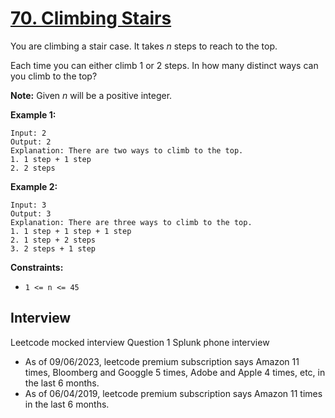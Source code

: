 # [70. Climbing Stairs](https://leetcode.com/problems/climbing-stairs/)

You are climbing a stair case. It takes *n* steps to reach to the top.

Each time you can either climb 1 or 2 steps. In how many distinct ways can you climb to the top?

**Note:** Given *n* will be a positive integer.

**Example 1:**
```
Input: 2
Output: 2
Explanation: There are two ways to climb to the top.
1. 1 step + 1 step
2. 2 steps
```
**Example 2:**
```
Input: 3
Output: 3
Explanation: There are three ways to climb to the top.
1. 1 step + 1 step + 1 step
2. 1 step + 2 steps
3. 2 steps + 1 step
```

**Constraints:**
* `1 <= n <= 45`

## Interview
Leetcode mocked interview Question 1
Splunk phone interview

* As of 09/06/2023, leetcode premium subscription says Amazon 11 times, Bloomberg and Googgle 5 times, Adobe and Apple 4 times, etc, in the last 6 months.
* As of 06/04/2019, leetcode premium subscription says Amazon 11 times in the last 6 months.
